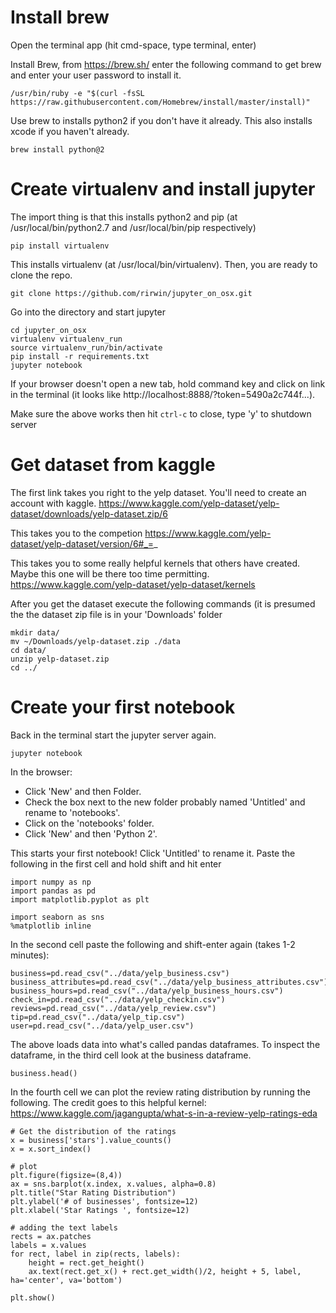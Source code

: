 # Install brew
Open the terminal app (hit cmd-space, type terminal, enter)

Install Brew, from https://brew.sh/ enter the following command to get brew and enter your user password to install it.
```
/usr/bin/ruby -e "$(curl -fsSL https://raw.githubusercontent.com/Homebrew/install/master/install)"
```

Use brew to installs python2 if you don't have it already.  This also installs xcode if you haven't already.
```
brew install python@2
```

# Create virtualenv and install jupyter
The import thing is that this installs python2 and pip (at /usr/local/bin/python2.7 and /usr/local/bin/pip respectively)

```
pip install virtualenv
```

This installs virtualenv (at /usr/local/bin/virtualenv).  Then, you are ready to clone the repo.
```
git clone https://github.com/rirwin/jupyter_on_osx.git
```

Go into the directory and start jupyter
```
cd jupyter_on_osx
virtualenv virtualenv_run
source virtualenv_run/bin/activate
pip install -r requirements.txt
jupyter notebook
```

If your browser doesn't open a new tab, hold command key and click on link in the terminal (it looks like http://localhost:8888/?token=5490a2c744f...).

Make sure the above works then hit `ctrl-c` to close, type 'y' to shutdown server

# Get dataset from kaggle
The first link takes you right to the yelp dataset.  You'll need to create an account with kaggle.
https://www.kaggle.com/yelp-dataset/yelp-dataset/downloads/yelp-dataset.zip/6

This takes you to the competion
https://www.kaggle.com/yelp-dataset/yelp-dataset/version/6#_=_

This takes you to some really helpful kernels that others have created.  Maybe this one will be there too time permitting.
https://www.kaggle.com/yelp-dataset/yelp-dataset/kernels

After you get the dataset execute the following commands (it is presumed the the dataset zip file is in your 'Downloads' folder
```
mkdir data/
mv ~/Downloads/yelp-dataset.zip ./data
cd data/
unzip yelp-dataset.zip
cd ../
```

# Create your first notebook
Back in the terminal start the jupyter server again.
```
jupyter notebook
```

In the browser:
- Click 'New' and then Folder. 
- Check the box next to the new folder probably named 'Untitled' and rename to 'notebooks'.
- Click on the 'notebooks' folder.
- Click 'New' and then 'Python 2'.

This starts your first notebook! Click 'Untitled' to rename it.  Paste the following in the first cell and hold shift and hit enter

```
import numpy as np
import pandas as pd
import matplotlib.pyplot as plt

import seaborn as sns
%matplotlib inline
```

In the second cell paste the following and shift-enter again (takes 1-2 minutes):
```
business=pd.read_csv("../data/yelp_business.csv")
business_attributes=pd.read_csv("../data/yelp_business_attributes.csv")
business_hours=pd.read_csv("../data/yelp_business_hours.csv")
check_in=pd.read_csv("../data/yelp_checkin.csv")
reviews=pd.read_csv("../data/yelp_review.csv")
tip=pd.read_csv("../data/yelp_tip.csv")
user=pd.read_csv("../data/yelp_user.csv")
```

The above loads data into what's called pandas dataframes.  To inspect the dataframe, in the third cell look at the business dataframe.
```
business.head()
```

In the fourth cell we can plot the review rating distribution by running the following.  The credit goes to this helpful kernel: https://www.kaggle.com/jagangupta/what-s-in-a-review-yelp-ratings-eda

```
# Get the distribution of the ratings
x = business['stars'].value_counts()
x = x.sort_index()

# plot
plt.figure(figsize=(8,4))
ax = sns.barplot(x.index, x.values, alpha=0.8)
plt.title("Star Rating Distribution")
plt.ylabel('# of businesses', fontsize=12)
plt.xlabel('Star Ratings ', fontsize=12)

# adding the text labels
rects = ax.patches
labels = x.values
for rect, label in zip(rects, labels):
    height = rect.get_height()
    ax.text(rect.get_x() + rect.get_width()/2, height + 5, label, ha='center', va='bottom')

plt.show()
```
